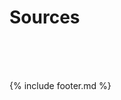 # Sources

[](https://www.foodnetwork.com/recipes/food-network-kitchen/avocado-toasts-3364588)  
[](https://www.foodnetwork.com/how-to/articles/how-to-make-the-perfect-omelet-a-step-by-step-guide)  
[](https://simple-veganista.com/acai-smoothie/)  
[](https://www.wikihow.com/Make-Oatmeal)

{% include footer.md %}
